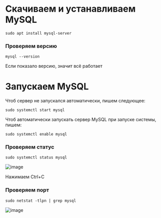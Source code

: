 # Скачиваем и устанавливаем MySQL

`sudo apt install mysql-server`

### Проверяем версию

`mysql --version`

Если показало версию, значит всё работает

# Запускаем MySQL

Чтоб сервер не запускался автоматически, пишем следующее:

`sudo systemctl start mysql`

Чтоб автоматически запускать сервер MySQL при запуске системы, пишем:

`sudo systemctl enable mysql`

### Проверяем статус

`sudo systemctl status mysql`

![image](https://user-images.githubusercontent.com/87442471/126561910-11a6c9b2-d0b1-41b6-91f4-13d7c58de487.png)

Нажимаем Ctrl+C

### Проверяем порт

`sudo netstat -tlpn | grep mysql`

![image](https://user-images.githubusercontent.com/87442471/126562077-a6ef07fd-2d7b-4a3b-91af-f713c5e3426f.png)
